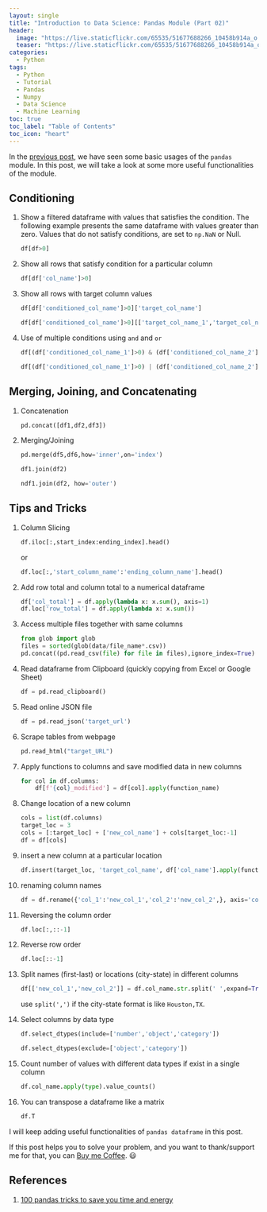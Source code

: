 ```yaml
---
layout: single
title: "Introduction to Data Science: Pandas Module (Part 02)"
header:
  image: "https://live.staticflickr.com/65535/51677688266_10458b914a_o.png"
  teaser: "https://live.staticflickr.com/65535/51677688266_10458b914a_o.png"
categories:
  - Python
tags:
  - Python
  - Tutorial
  - Pandas
  - Numpy
  - Data Science
  - Machine Learning
toc: true
toc_label: "Table of Contents"
toc_icon: "heart"
---
```


In the [previous post](https://shantoroy.com/python/intro-to-data-science-pandas-module/), we have seen some basic usages of the `pandas` module. In this post, we will take a look at some more useful functionalities of the module.

## Conditioning
1. Show a filtered dataframe with values that satisfies the condition. The following example presents the same dataframe with values greater than zero. Values that do not satisfy conditions, are set to `np.NaN` or Null.
	```python
	df[df>0]
	```
2. Show all rows that satisfy condition for a particular column
	```python
	df[df['col_name']>0]
	```
3. Show all rows with target column values
	```python
	df[df['conditioned_col_name']>0]['target_col_name']
	```

	```python
	df[df['conditioned_col_name']>0][['target_col_name_1','target_col_name_2']]
	```
4. Use of multiple conditions using `and` and `or`
	```python
	df[(df['conditioned_col_name_1']>0) & (df['conditioned_col_name_2'] > 0)]
	```

	```python
	df[(df['conditioned_col_name_1']>0) | (df['conditioned_col_name_2'] > 0)]
	```

## Merging, Joining, and Concatenating
1. Concatenation
	```python
	pd.concat([df1,df2,df3])
	```
2. Merging/Joining
	```python
	pd.merge(df5,df6,how='inner',on='index')
	```
	```python
	df1.join(df2)
	```
	```python
	ndf1.join(df2, how='outer')
	```

## Tips and Tricks
1. Column Slicing
	```python
	df.iloc[:,start_index:ending_index].head()
	```
	or

	```python
	df.loc[:,'start_column_name':'ending_column_name'].head()
	```
2. Add row total and column total to a numerical dataframe
	```python
	df['col_total'] = df.apply(lambda x: x.sum(), axis=1)  
	df.loc['row_total'] = df.apply(lambda x: x.sum())
	```
3. Access multiple files together with same columns
	```python
	from glob import glob
	files = sorted(glob(data/file_name*.csv))
	pd.concat((pd.read_csv(file) for file in files),ignore_index=True) 
	```
4. Read dataframe from Clipboard (quickly copying from Excel or Google Sheet)
	```python
	df = pd.read_clipboard()
	```
5. Read online JSON file
	```python
	df = pd.read_json('target_url')
	```
6. Scrape tables from webpage
	```python
	pd.read_html("target_URL")
	```
7. Apply functions to columns and save modified data in new columns
	```python
	for col in df.columns:
		df[f'{col}_modified'] = df[col].apply(function_name)
	```
8. Change location of a new column
	```python
	cols = list(df.columns)
	target_loc = 3
	cols = [:target_loc] + ['new_col_name'] + cols[target_loc:-1]
	df = df[cols]
	```
9. insert a new column at a particular location
	```python
	df.insert(target_loc, 'target_col_name', df['col_name'].apply(function_name))
	``` 
10. renaming column names
	```python
	df = df.rename({'col_1':'new_col_1','col_2':'new_col_2',}, axis='columns')
	```
11. Reversing the column order
	```python
	df.loc[:,::-1]
	```
12. Reverse row order
	```python
	df.loc[::-1]
	```
13. Split names (first-last) or locations (city-state) in different columns
	```python
	df[['new_col_1','new_col_2']] = df.col_name.str.split(' ',expand=True)
	```
	use `split(',')` if the city-state format is like `Houston,TX`.

14. Select columns by data type
	```python
	df.select_dtypes(include=['number','object','category'])
	```
	```python
	df.select_dtypes(exclude=['object','category'])
	```

15. Count number of values with different data types if exist in a single column
	```python
	df.col_name.apply(type).value_counts()
	```
16. You can transpose a dataframe like a matrix
	```python
	df.T
	```

I will keep adding useful functionalities of `pandas dataframe` in this post.

If this post helps you to solve your problem, and you want to thank/support me for that, you can  [Buy me Coffee](https://www.paypal.me/shantoroy). :smiley:

## References
1. [100 pandas tricks to save you time and energy](https://www.dataschool.io/python-pandas-tips-and-tricks/)
<!--stackedit_data:
eyJoaXN0b3J5IjpbNTkwOTIwNzUsOTg3MDc3OTMwLDEzNTkwMD
U3NjksNzczMTY1NjE1XX0=
-->